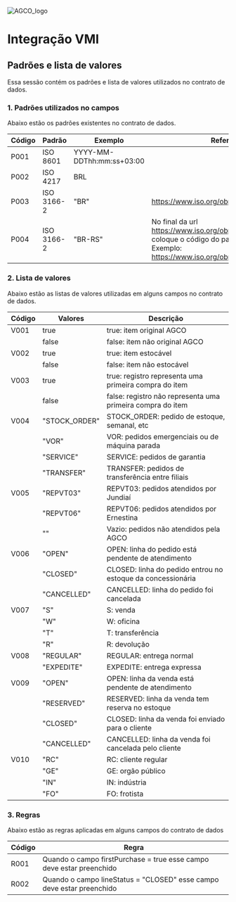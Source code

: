 ![AGCO_logo](http://www.agco.com.br/content/agcocorp/pt_BR/_jcr_content/footermainparsys/footer/footerlogoimage.img.png/1485893878104.png)
# Integração VMI

## Padrões e lista de valores
Essa sessão contém os padrões e lista de valores utilizados no contrato de dados.
### 1. Padrões utilizados no campos
Abaixo estão os padrões existentes no contrato de dados.

|Código|Padrão|Exemplo|Referência|
|------|------|-------|----------|
|P001	|ISO 8601|	YYYY-MM-DDThh:mm:ss+03:00|	 |
|P002	|ISO 4217|	BRL	 | |
|P003	|ISO 3166-2	|"BR"|	https://www.iso.org/obp/ui/#search/code/|
|P004	|ISO 3166-2|"BR-RS"	| No final da url https://www.iso.org/obp/ui/#iso:code:3166: coloque o código do país da ISO 3166-2. Exemplo: https://www.iso.org/obp/ui/#iso:code:3166:BR|


### 2. Lista de valores
Abaixo estão as listas de valores utilizadas em alguns campos no contrato de dados.

|Código|Valores|Descrição|
|------|-------|---------|
|V001	|true|true: item original AGCO|
||false|false: item não original AGCO|
|V002	|true|true: item estocável|
| | false|false: item não estocável|
|V003	|true|true: registro representa uma primeira compra do item|
| | false|false: registro não representa uma primeira compra do item|
|V004	|"STOCK_ORDER" | STOCK_ORDER: pedido de estoque, semanal, etc|
||"VOR"|VOR: pedidos emergenciais ou de máquina parada|
||"SERVICE"|SERVICE: pedidos de garantia|
||"TRANSFER"|TRANSFER: pedidos de transferência entre filiais|
|V005	|"REPVT03"|REPVT03: pedidos atendidos por Jundiaí|
||"REPVT06"|REPVT06: pedidos atendidos por Ernestina|
||""|Vazio: pedidos não atendidos pela AGCO|
|V006	|"OPEN"|OPEN: linha do pedido está pendente de atendimento|
||"CLOSED"|CLOSED: linha do pedido entrou no estoque da concessionária|
||"CANCELLED"|CANCELLED: linha do pedido foi cancelada|
|V007	|"S"|S: venda|
||"W"|W: oficina|
||"T"|T: transferência|
||"R"|R: devolução|
|V008	|"REGULAR"|REGULAR: entrega normal|
||"EXPEDITE"|EXPEDITE: entrega expressa|
|V009	|"OPEN"|OPEN: linha da venda está pendente de atendimento|
||"RESERVED"|RESERVED: linha da venda tem reserva no estoque|
||"CLOSED"|CLOSED: linha da venda foi enviado para o cliente|
||"CANCELLED"|CANCELLED: linha da venda foi cancelada pelo cliente|
|V010	|"RC"|RC: cliente regular|
||"GE"|GE: orgão público|
||"IN"|IN: indústria|
||"FO"|FO: frotista|


### 3. Regras
Abaixo estão as regras aplicadas em alguns campos do contrato de dados

|Código|Regra|
|------|-----|
|R001	|Quando o campo firstPurchase = true esse campo deve estar preenchido|
|R002	|Quando o campo lineStatus = "CLOSED" esse campo deve estar preenchido|
